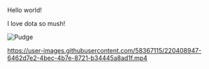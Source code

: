 Hello world!

I love dota so mush!

![Pudge](https://avatars.mds.yandex.net/i?id=96f86f111cbcba25ffe122b0809082af-2480692-images-thumbs&n=13)

https://user-images.githubusercontent.com/58367115/220408947-6462d7e2-4bec-4b7e-8721-b34445a8ad1f.mp4

